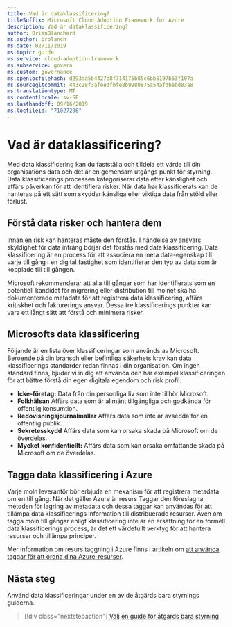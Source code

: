 ```yaml
---
title: Vad är dataklassificering?
titleSuffix: Microsoft Cloud Adoption Framework for Azure
description: Vad är dataklassificering?
author: BrianBlanchard
ms.author: brblanch
ms.date: 02/11/2019
ms.topic: guide
ms.service: cloud-adoption-framework
ms.subservice: govern
ms.custom: governance
ms.openlocfilehash: d293aa5b4427b8f714175b85c6bb5197b53f107a
ms.sourcegitcommit: 443c28f3afeedfbfe8b9980875a54afdbebd83a8
ms.translationtype: MT
ms.contentlocale: sv-SE
ms.lasthandoff: 09/16/2019
ms.locfileid: "71027206"
---
```

<!-- markdownlint-disable MD026 -->

# <a name="what-is-data-classification"></a>Vad är dataklassificering?

Med data klassificering kan du fastställa och tilldela ett värde till din organisations data och det är en gemensam utgångs punkt för styrning. Data klassificerings processen kategoriserar data efter känslighet och affärs påverkan för att identifiera risker. När data har klassificerats kan de hanteras på ett sätt som skyddar känsliga eller viktiga data från stöld eller förlust.

## <a name="understand-data-risks-then-manage-them"></a>Förstå data risker och hantera dem

Innan en risk kan hanteras måste den förstås. I händelse av ansvars skyldighet för data intrång börjar det förstås med data klassificering. Data klassificering är en process för att associera en meta data-egenskap till varje till gång i en digital fastighet som identifierar den typ av data som är kopplade till till gången.

Microsoft rekommenderar att alla till gångar som har identifierats som en potentiell kandidat för migrering eller distribution till molnet ska ha dokumenterade metadata för att registrera data klassificering, affärs kritiskhet och fakturerings ansvar. Dessa tre klassificerings punkter kan vara ett långt sätt att förstå och minimera risker.

## <a name="microsofts-data-classification"></a>Microsofts data klassificering

Följande är en lista över klassificeringar som används av Microsoft. Beroende på din bransch eller befintliga säkerhets krav kan data klassificerings standarder redan finnas i din organisation. Om ingen standard finns, bjuder vi in dig att använda den här exempel klassificeringen för att bättre förstå din egen digitala egendom och risk profil.

- **Icke-företag:** Data från din personliga liv som inte tillhör Microsoft.
- **Folkhälsan** Affärs data som är allmänt tillgängliga och godkända för offentlig konsumtion.
- **Redovisningsjournalmallar** Affärs data som inte är avsedda för en offentlig publik.
- **Sekretesskydd** Affärs data som kan orsaka skada på Microsoft om de överdelas.
- **Mycket konfidentiellt:** Affärs data som kan orsaka omfattande skada på Microsoft om de överdelas.

## <a name="tagging-data-classification-in-azure"></a>Tagga data klassificering i Azure

Varje moln leverantör bör erbjuda en mekanism för att registrera metadata om en till gång. När det gäller Azure är resurs Taggar den föreslagna metoden för lagring av metadata och dessa taggar kan användas för att tillämpa data klassificerings information till distribuerade resurser. Även om tagga moln till gångar enligt klassificering inte är en ersättning för en formell data klassificerings process, är det ett värdefullt verktyg för att hantera resurser och tillämpa principer.

Mer information om resurs taggning i Azure finns i artikeln om [att använda taggar för att ordna dina Azure-resurser](https://docs.microsoft.com/azure/azure-resource-manager/resource-group-using-tags).

## <a name="next-steps"></a>Nästa steg

Använd data klassificeringar under en av de åtgärds bara styrnings guiderna.

> [!div class="nextstepaction"]
> [Välj en guide för åtgärds bara styrning](../guides/index.md)
